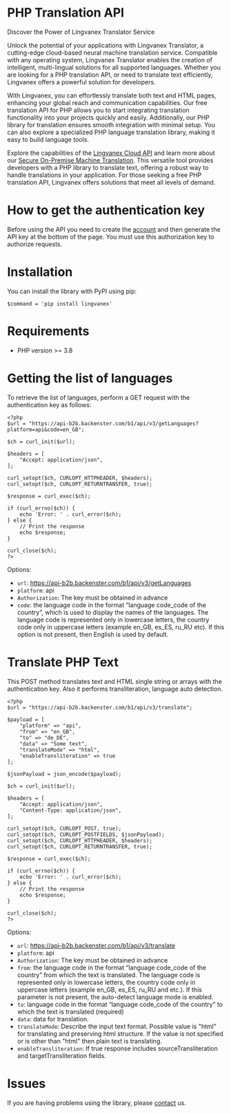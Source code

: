 # PHP Translation API

Discover the Power of Lingvanex Translator Service

Unlock the potential of your applications with Lingvanex Translator, a cutting-edge cloud-based neural machine translation service. Compatible with any operating system, Lingvanex Translator enables the creation of intelligent, multi-lingual solutions for all supported languages. Whether you are looking for a PHP translation API, or need to translate text efficiently, Lingvanex offers a powerful solution for developers.

With Lingvanex, you can effortlessly translate both text and HTML pages, enhancing your global reach and communication capabilities. Our free translation API for PHP allows you to start integrating translation functionality into your projects quickly and easily. Additionally, our PHP library for translation ensures smooth integration with minimal setup. You can also explore a specialized PHP language translation library, making it easy to build language tools.

Explore the capabilities of the [Lingvanex Cloud API](https://lingvanex.com/en/translationapi/) and learn more about our [Secure On-Premise Machine Translation](https://lingvanex.com/). This versatile tool provides developers with a PHP library to translate text, offering a robust way to handle translations in your application. For those seeking a free PHP translation API, Lingvanex offers solutions that meet all levels of demand.

# How to get the authentication key
Before using the API you need to create the [account](https://lingvanex.com/registration/) and then generate the API key at the bottom of the page. You must use this authorization key to authorize requests.


# Installation
You can install the library with PyPI using pip:

```
$command = 'pip install lingvanex'
```


# Requirements
* PHP version >= 3.8


# Getting the list of languages
To retrieve the list of languages, perform a GET request with the authentication key as follows:
```
<?php
$url = "https://api-b2b.backenster.com/b1/api/v3/getLanguages?platform=api&code=en_GB";

$ch = curl_init($url);

$headers = [
    "Accept: application/json",
];

curl_setopt($ch, CURLOPT_HTTPHEADER, $headers);
curl_setopt($ch, CURLOPT_RETURNTRANSFER, true);

$response = curl_exec($ch);

if (curl_errno($ch)) {
    echo 'Error: ' . curl_error($ch);
} else {
    // Print the response
    echo $response;
}

curl_close($ch);
?>
```

Options:
* `url`: https://api-b2b.backenster.com/b1/api/v3/getLanguages
* `platform`: api
* `Authorization`: The key must be obtained in advance
* `code`: the language code in the format “language code_code of the country”, which is used to display the names of the languages. The language code is represented only in lowercase letters, the country code only in uppercase letters (example en_GB, es_ES, ru_RU etc). If this option is not present, then English is used by default.


# Translate PHP Text
This POST method translates text and HTML single string or arrays with the authentication key. Also it performs transliteration, language auto detection.

```
<?php
$url = "https://api-b2b.backenster.com/b1/api/v3/translate";

$payload = [
    "platform" => "api",
    "from" => "en_GB",
    "to" => "de_DE",
    "data" => "Some text",
    "translateMode" => "html",
    "enableTransliteration" => true
];

$jsonPayload = json_encode($payload);

$ch = curl_init($url);

$headers = [
    "Accept: application/json",
    "Content-Type: application/json",
];

curl_setopt($ch, CURLOPT_POST, true);
curl_setopt($ch, CURLOPT_POSTFIELDS, $jsonPayload);
curl_setopt($ch, CURLOPT_HTTPHEADER, $headers);
curl_setopt($ch, CURLOPT_RETURNTRANSFER, true);

$response = curl_exec($ch);

if (curl_errno($ch)) {
    echo 'Error: ' . curl_error($ch);
} else {
    // Print the response
    echo $response;
}

curl_close($ch);
?>
```

Options:
* `url`: https://api-b2b.backenster.com/b1/api/v3/translate
* `platform`: api
* `Authorization`: The key must be obtained in advance
* `from`: the language code in the format “language code_code of the country” from which the text is translated. The language code is represented only in lowercase letters, the country code only in uppercase letters (example en_GB, es_ES, ru_RU and etc.). If this parameter is not present, the auto-detect language mode is enabled.
* `to`: language code in the format “language code_code of the country” to which the text is translated (required)
* `data`: data for translation.
* `translateMode`: Describe the input text format. Possible value is "html" for translating and preserving html structure. If the value is not specified or is other than "html" then plain text is translating.
* `enableTransliteration`: If true response includes sourceTransliteration and targetTransliteration fields.


# Issues
If you are having problems using the library, please [contact](https://lingvanex.com/en/contact-us/) us.
